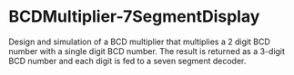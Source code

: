 # BCDMultiplier-7SegmentDisplay
Design and simulation of a BCD multiplier that multiplies a 2 digit BCD number with a single digit BCD number. The result is returned as a 3-digit BCD number and each digit is fed to a seven segment decoder.
